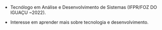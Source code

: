 * Tecnólogo em Análise e Desenvolvimento de Sistemas (IFPR/FOZ DO IGUAÇU ~2022).

* Interesse em aprender mais sobre tecnologia e desenvolvimento.
